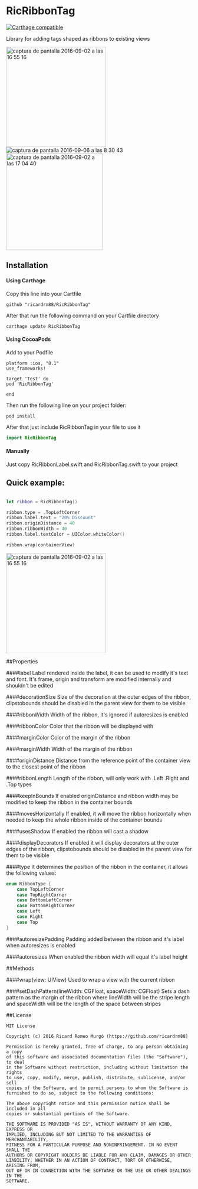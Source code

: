 # RicRibbonTag

[![Carthage compatible](https://img.shields.io/badge/Carthage-compatible-4BC51D.svg?style=flat)](https://github.com/Carthage/Carthage)

Library for adding tags shaped as ribbons to existing views

<img width="271" alt="captura de pantalla 2016-09-02 a las 16 55 16" src="https://cloud.githubusercontent.com/assets/7848066/18208717/d62dfde2-7130-11e6-82ca-461594ef2045.png"> ![captura de pantalla 2016-09-06 a las 8 30 43](https://cloud.githubusercontent.com/assets/7848066/18264340/f784c606-740f-11e6-8c7f-0451e137fc94.png)
 <img width="262" alt="captura de pantalla 2016-09-02 a las 17 04 40" src="https://cloud.githubusercontent.com/assets/7848066/18208716/d61c1136-7130-11e6-95cb-04b189a1eea8.png"> 

## Installation

#### Using Carthage

Copy this line into your Cartfile

```
github "ricardrm88/RicRibbonTag"
```

After that run the following command on your Cartfile directory

```
carthage update RicRibbonTag
```

#### Using CocoaPods

Add to your Podfile

```
platform :ios, "8.1"
use_frameworks!

target 'Test' do
pod 'RicRibbonTag'

end
```

Then run the following line on your project folder:

```
pod install
```

After that just include RicRibbonTag in your file to use it

```swift
import RicRibbonTag
```

#### Manually

Just copy RicRibbonLabel.swift and RicRibbonTag.swift to your project

## Quick example:

```swift

let ribbon = RicRibbonTag()

ribbon.type = .TopLeftCorner
ribbon.label.text = "20% Discount"
ribbon.originDistance = 40
ribbon.ribbonWidth = 40
ribbon.label.textColor = UIColor.whiteColor()

ribbon.wrap(containerView)
```

<img width="271" alt="captura de pantalla 2016-09-02 a las 16 55 16" src="https://cloud.githubusercontent.com/assets/7848066/18208717/d62dfde2-7130-11e6-82ca-461594ef2045.png">

##Properties

####label
Label rendered inside the label, it can be used to modify it's text and font. It's frame, origin and transform are modified internally and shouldn't be edited

####decorationSize
Size of the decoration at the outer edges of the ribbon, clipstobounds should be disabled in the parent view for them to be visible

####ribbonWidth
Width of the ribbon, it's ignored if autoresizes is enabled

####ribbonColor
Color that the ribbon will be displayed with

####marginColor
Color of the margin of the ribbon

####marginWidth
Width of the margin of the ribbon

####originDistance
Distance from the reference point of the container view to the closest point of the ribbon

####ribbonLength
Length of the ribbon, will only work with .Left .Right and .Top types

####keepInBounds
If enabled originDistance and ribbon width may be modified to keep the ribbon in the container bounds

####movesHorizontally
If enabled, it will move the ribbon horizontally when needed to keep the whole ribbon inside of the container bounds

####usesShadow
If enabled the ribbon will cast a shadow

####displayDecorators
If enabled it will display decorators at the outer edges of the ribbon, clipstobounds should be disabled in the parent view for them to be visible

####type
It determines the position of the ribbon in the container, it allows the following values:
```swift
enum RibbonType {
    case TopLeftCorner
    case TopRightCorner
    case BottomLeftCorner
    case BottomRightCorner
    case Left
    case Right
    case Top
}
```

####autoresizePadding
Padding added between the ribbon and it's label when autoresizes is enabled

####autoresizes
When enabled the ribbon width will equal it's label height

##Methods

####wrap(view: UIView)
Used to wrap a view with the current ribbon

####setDashPattern(lineWidth: CGFloat, spaceWidth: CGFloat)
Sets a dash pattern as the margin of the ribbon where lineWidth will be the stripe length and spaceWidth will be the length of the space between stripes 


##License
```
MIT License

Copyright (c) 2016 Ricard Romeo Murgó (https://github.com/ricardrm88)

Permission is hereby granted, free of charge, to any person obtaining a copy
of this software and associated documentation files (the "Software"), to deal
in the Software without restriction, including without limitation the rights
to use, copy, modify, merge, publish, distribute, sublicense, and/or sell
copies of the Software, and to permit persons to whom the Software is
furnished to do so, subject to the following conditions:

The above copyright notice and this permission notice shall be included in all
copies or substantial portions of the Software.

THE SOFTWARE IS PROVIDED "AS IS", WITHOUT WARRANTY OF ANY KIND, EXPRESS OR
IMPLIED, INCLUDING BUT NOT LIMITED TO THE WARRANTIES OF MERCHANTABILITY,
FITNESS FOR A PARTICULAR PURPOSE AND NONINFRINGEMENT. IN NO EVENT SHALL THE
AUTHORS OR COPYRIGHT HOLDERS BE LIABLE FOR ANY CLAIM, DAMAGES OR OTHER
LIABILITY, WHETHER IN AN ACTION OF CONTRACT, TORT OR OTHERWISE, ARISING FROM,
OUT OF OR IN CONNECTION WITH THE SOFTWARE OR THE USE OR OTHER DEALINGS IN THE
SOFTWARE.
```

